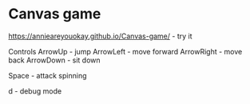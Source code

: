 # Canvas game
https://annieareyouokay.github.io/Canvas-game/ - try it

Controls
ArrowUp - jump
ArrowLeft - move forward
ArrowRight - move back 
ArrowDown - sit down

Space - attack spinning

d - debug mode
